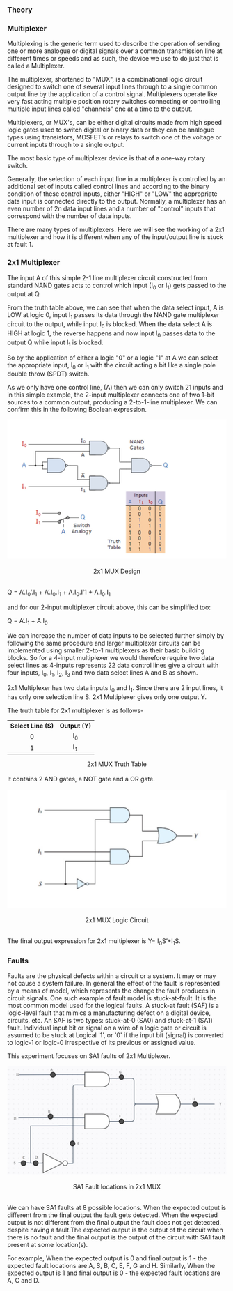 ### Theory

### Multiplexer

Multiplexing is the generic term used to describe the operation of sending one or more analogue or digital signals over a common transmission line at different times or speeds and as such, the device we use to do just that is called a Multiplexer.

The multiplexer, shortened to "MUX", is a combinational logic circuit designed to switch one of several input lines through to a single common output line by the application of a control signal. Multiplexers operate like very fast acting multiple position rotary switches connecting or controlling multiple input lines called "channels" one at a time to the output.

Multiplexers, or MUX's, can be either digital circuits made from high speed logic gates used to switch digital or binary data or they can be analogue types using transistors, MOSFET’s or relays to switch one of the voltage or current inputs through to a single output.

The most basic type of multiplexer device is that of a one-way rotary switch.

Generally, the selection of each input line in a multiplexer is controlled by an additional set of inputs called control lines and according to the binary condition of these control inputs, either "HIGH" or "LOW" the appropriate data input is connected directly to the output. Normally, a multiplexer has an even number of 2n data input lines and a number of "control" inputs that correspond with the number of data inputs.

There are many types of multiplexers. Here we will see the working of a 2x1 multiplexer and how it is different when any of the input/output line is stuck at fault 1.

### 2x1 Multiplexer

The input A of this simple 2-1 line multiplexer circuit constructed from standard NAND gates acts to control which input (I<sub>0</sub> or I<sub>1</sub>) gets passed to the output at Q.

From the truth table above, we can see that when the data select input, A is LOW at logic 0, input I<sub>1</sub> passes its data through the NAND gate multiplexer circuit to the output, while input I<sub>0</sub> is blocked. When the data select A is HIGH at logic 1, the reverse happens and now input I<sub>0</sub> passes data to the output Q while input I<sub>1</sub> is blocked.

So by the application of either a logic "0" or a logic "1" at A we can select the appropriate input, I<sub>0</sub> or I<sub>1</sub> with the circuit acting a bit like a single pole double throw (SPDT) switch.

As we only have one control line, (A) then we can only switch 21 inputs and in this simple example, the 2-input multiplexer connects one of two 1-bit sources to a common output, producing a 2-to-1-line multiplexer. We can confirm this in the following Boolean expression.

<center><img src="./images/2x1mux.jpg"/></center></br>
<center>2x1 MUX Design</center></br>

Q = A’.I<sub>0</sub>’.I<sub>1</sub> + A’.I<sub>0</sub>.I<sub>1</sub> + A.I<sub>0</sub>.I’1 + A.I<sub>0</sub>.I<sub>1</sub>

and for our 2-input multiplexer circuit above, this can be simplified too:

Q = A’.I<sub>1</sub> + A.I<sub>0</sub>

We can increase the number of data inputs to be selected further simply by following the same procedure and larger multiplexer circuits can be implemented using smaller 2-to-1 multiplexers as their basic building blocks. So for a 4-input multiplexer we would therefore require two data select lines as 4-inputs represents 22 data control lines give a circuit with four inputs, I<sub>0</sub>, I<sub>1</sub>, I<sub>2</sub>, I<sub>3</sub> and two data select lines A and B as shown.

2x1 Multiplexer has two data inputs I<sub>0</sub> and I<sub>1</sub>. Since there are 2 input lines, it has only one selection line S. 2x1 Multiplexer gives only one output Y.

The truth table for 2x1 multiplexer is as follows-

<center>
<table style="text-align:center;">
        <tr>
          <th>Select Line (S)</th>
          <th>Output (Y)</th>
        </tr>
        <tr>
          <td>0</td>
          <td>I<sub>0</sub></td>
        </tr>
        <tr>
          <td>1</td>
          <td>I<sub>1</sub></td>
        </tr>
      </table>
</center>

<center>2x1 MUX Truth Table</center></br>
It contains 2 AND gates, a NOT gate and a OR gate.</br></br>

<center><img src="./images/theory_lg.jpg"/></center></br>

<center>2x1 MUX Logic Circuit</center></br>


The final output expression for 2x1 multiplexer is Y= I<sub>0</sub>S’+I<sub>1</sub>S.

### Faults

Faults are the physical defects within a circuit or a system. It may or may not cause a system failure. In general the effect of the fault is represented by a means of model, which represents the change the fault produces in circuit signals. One such example of fault model is stuck-at-fault. It is the most common model used for the logical faults. A stuck-at fault (SAF) is a logic-level fault that mimics a manufacturing defect on a digital device, circuits, etc. An SAF is two types: stuck-at-0 (SA0) and stuck-at-1 (SA1) fault. Individual input bit or signal on a wire of a logic gate or circuit is assumed to be stuck at Logical '1’, or '0' if the input bit (signal) is converted to logic-1 or logic-0 irrespective of its previous or assigned value.

This experiment focuses on SA1 faults of 2x1 Multiplexer.</br>

<center><img src="./images/pic.jpeg"/></center></br>
<center>SA1 Fault locations in 2x1 MUX</center></br>

We can have SA1 faults at 8 possible locations. When the expected output is different from the final output the fault gets detected. When the expected output is not different from the final output the fault does not get detected, despite having a fault.The expected output is the output of the circuit when there is no fault and the final output is the output of the circuit with SA1 fault present at some location(s).

For example,
When the expected output is 0 and final output is 1 - the expected fault locations are A, S, B, C, E, F, G and H.
Similarly, When the expected output is 1 and final output is 0 - the expected fault locations are A, C and D.</br></br>
